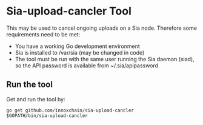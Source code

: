 # Sia-upload-cancler Tool
This may be used to cancel ongoing uploads on a Sia node. Therefore some requirements need to be met:
- You have a working Go development environment
- Sia is installed to /var/sia (may be changed in code)
- The tool must be run with the same user running the Sia daemon (siad), so the API password is available from ~/.sia/apipassword

## Run the tool
Get and run the tool by:
```
go get github.com/innoxchain/sia-upload-cancler
$GOPATH/bin/sia-upload-cancler
```